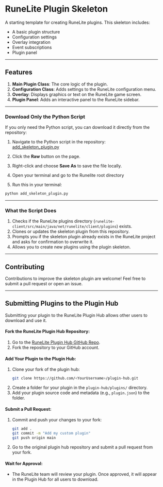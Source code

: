 # RuneLite Plugin Skeleton

A starting template for creating RuneLite plugins. This skeleton includes:
- A basic plugin structure
- Configuration settings
- Overlay integration
- Event subscriptions
- Plugin panel

---

## Features
1. **Main Plugin Class**: The core logic of the plugin.
2. **Configuration Class**: Adds settings to the RuneLite configuration menu.
3. **Overlay**: Displays graphics or text on the RuneLite game screen.
4. **Plugin Panel**: Adds an interactive panel to the RuneLite sidebar.

---

### Download Only the Python Script

If you only need the Python script, you can download it directly from the repository:

1. Navigate to the Python script in the repository:  
   [add_skeleton_plugin.py](https://github.com/SyntaxSkater/runelite-plugin-skeleton/blob/main/add_skeleton_plugin.py)

2. Click the **Raw** button on the page.

3. Right-click and choose **Save As** to save the file locally.

4. Open your terminal and go to the Runelite root directory

5. Run this in your terminal:
```bash
python add_skeleton_plugin.py
```

---

### What the Script Does
1. Checks if the RuneLite plugins directory (`runelite-client/src/main/java/net/runelite/client/plugins`) exists.
2. Clones or updates the skeleton plugin from this repository.
3. Prompts you if the skeleton plugin already exists in the RuneLite project and asks for confirmation to overwrite it.
4. Allows you to create new plugins using the plugin skeleton.

---

## Contributing
Contributions to improve the skeleton plugin are welcome! Feel free to submit a pull request or open an issue.

---

## Submitting Plugins to the Plugin Hub
Submitting your plugin to the RuneLite Plugin Hub allows other users to download and use it.

#### Fork the RuneLite Plugin Hub Repository:
1. Go to the [RuneLite Plugin Hub GitHub Repo](https://github.com/runelite/plugin-hub).
2. Fork the repository to your GitHub account.

#### Add Your Plugin to the Plugin Hub:
1. Clone your fork of the plugin hub:
   ```bash
   git clone https://github.com/<YourUsername>/plugin-hub.git
   ```
2. Create a folder for your plugin in the `plugin-hub/plugins/` directory.
3. Add your plugin source code and metadata (e.g., `plugin.json`) to the folder.

#### Submit a Pull Request:
1. Commit and push your changes to your fork:
   ```bash
   git add .
   git commit -m "Add my custom plugin"
   git push origin main
   ```
2. Go to the original plugin hub repository and submit a pull request from your fork.

#### Wait for Approval:
- The RuneLite team will review your plugin. Once approved, it will appear in the Plugin Hub for all users to download.
